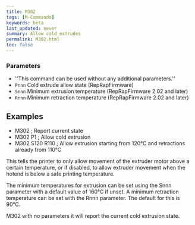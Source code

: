 ```yaml
---
title: M302
tags: [M-Commands] 
keywords: beta 
last_updated: never 
summary: Allow cold extrudes 
permalink: M302.html
toc: false 
---
```



### Parameters

* ''This command can be used without any additional parameters.''
* `Pnnn` Cold extrude allow state (RepRapFirmware)
* `Snnn` Minimum extrusion temperature (RepRapFirmware 2.02 and later)
* `Rnnn` Minimum retraction temperature (RepRapFirmware 2.02 and later)

## Examples

* M302 ; Report current state
* M302 P1 ; Allow cold extrusion
* M302 S120 R110 ; Allow extrusion starting from 120°C and retractions already from 110°C

This tells the printer to only allow movement of the extruder motor above a certain temperature, or if disabled, to allow extruder movement when the hotend is below a safe printing temperature.

The minimum temperatures for extrusion can be set using the Snnn parameter with a default value of 160°C if unset. A minimum retraction temperature can be set with the Rnnn parameter. The default for this is 90°C.

M302 with no parameters it will report the current cold extrusion state.

